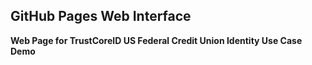 
## GitHub Pages Web Interface

**Web Page for TrustCoreID US Federal Credit Union Identity Use Case Demo**
